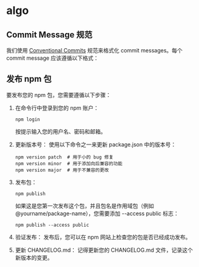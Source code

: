 # algo

## Commit Message 规范

我们使用 [Conventional Commits](https://www.conventionalcommits.org/) 规范来格式化 commit messages。每个 commit message 应该遵循以下格式：

## 发布 npm 包

要发布您的 npm 包，您需要遵循以下步骤：

1. 在命令行中登录到您的 npm 账户：

   ```
   npm login
   ```

   按提示输入您的用户名、密码和邮箱。

2. 更新版本号：
   使用以下命令之一来更新 package.json 中的版本号：

   ```
   npm version patch  # 用于小的 bug 修复
   npm version minor  # 用于添加向后兼容的功能
   npm version major  # 用于不兼容的更改
   ```

3. 发布包：

   ```shell
   npm publish
   ```

   如果这是您第一次发布这个包，并且包名是作用域包（例如 @yourname/package-name），您需要添加 --access public 标志：

   ```shell
   npm publish --access public
   ```

4. 验证发布：
   发布后，您可以在 npm 网站上检查您的包是否已经成功发布。

5. 更新 CHANGELOG.md：
   记得更新您的 CHANGELOG.md 文件，记录这个新版本的变更。
